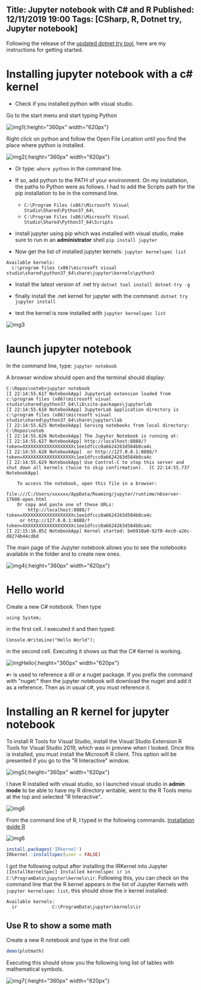 Title: Jupyter notebook with C# and R 
Published: 12/11/2019 19:00
Tags: [CSharp, R, Dotnet try, Jupyter notebook] 
---
Following the release of the [updated dotnet try tool](https://devblogs.microsoft.com/dotnet/net-core-with-juypter-notebooks-is-here-preview-1/), here are my instructions for getting started. 

# Installing jupyter notebook with a c# kernel 

- Check if you installed python with visual studio. 

Go to the start menu and start typing Python

![img1](/posts/images/jupyter-notebook-csharp-r/python_installed.png){:height="360px" width="620px"}

Right click on python and follow the Open File Location until you find the place where python is installed. 

![img2](/posts/images/jupyter-notebook-csharp-r/python_installed_location.png){:height="360px" width="620px"}

- Or type: ```where python``` in the command line. 

- If so, add python to the PATH of your environment. On my installation, the paths to Python were as follows. I had to add the Scripts path for the pip installation to be in the command line. 
  - ```C:\Program Files (x86)\Microsoft Visual Studio\Shared\Python37_64\```
  - ```C:\Program Files (x86)\Microsoft Visual Studio\Shared\Python37_64\Scripts```

- install jupyter using pip which was installed with visual studio, make sure to run in an **administrator** shell
```pip install jupyter```

- Now get the list of installed jupyter kernels: 
```jupyter kernelspec list```

```
Available kernels:
  c:\program files (x86)\microsoft visual studio\shared\python37_64\share\jupyter\kernels\python3  
```

- Install the latest version of .net try 
```dotnet tool install dotnet-try -g```

- finally install the .net kernel for jupyter with the command: 
```dotnet try jupyter install```

- test the kernel is now installed with ```jupyter kernelspec list```

![img3](/posts/images/jupyter-notebook-csharp-r/jupyter_kernels.png)

# launch jupyter notebook
In the command line, type: 
```jupyter notebook```

A browser window should open and the terminal should display: 

```
C:\Repos\noteb>jupyter notebook
[I 22:14:55.617 NotebookApp] JupyterLab extension loaded from c:\program files (x86)\microsoft visual studio\shared\python37_64\lib\site-packages\jupyterlab
[I 22:14:55.618 NotebookApp] JupyterLab application directory is c:\program files (x86)\microsoft visual studio\shared\python37_64\share\jupyter\lab
[I 22:14:55.625 NotebookApp] Serving notebooks from local directory: C:\Repos\noteb
[I 22:14:55.626 NotebookApp] The Jupyter Notebook is running at:
[I 22:14:55.627 NotebookApp] http://localhost:8888/?token=XXXXXXXXXXXXXXXXXXXc1ee1dfccc0a6624263d584b8ca4c
[I 22:14:55.628 NotebookApp]  or http://127.0.0.1:8888/?token=XXXXXXXXXXXXXXXXXXXc1ee1dfccc0a6624263d584b8ca4c
[I 22:14:55.629 NotebookApp] Use Control-C to stop this server and shut down all kernels (twice to skip confirmation).  [C 22:14:55.737 NotebookApp]

    To access the notebook, open this file in a browser:
        file:///C:/Users/xxxxxx/AppData/Roaming/jupyter/runtime/nbserver-17608-open.html
    Or copy and paste one of these URLs:
        http://localhost:8888/?token=XXXXXXXXXXXXXXXXXXXc1ee1dfccc0a6624263d584b8ca4c
     or http://127.0.0.1:8888/?token=XXXXXXXXXXXXXXXXXXXc1ee1dfccc0a6624263d584b8ca4c
[I 22:15:16.852 NotebookApp] Kernel started: be6910a0-92f0-4ec0-a26c-d8274b44cd6d
```

The main page of the Jupyter notebook allows you to see the notebooks available in the folder and to create new ones. 

![img4](/posts/images/jupyter-notebook-csharp-r/jupyter_create_csharp.png){:height="360px" width="620px"}

# Hello world 

Create a new C# notebook. Then type
```CSharp
using System; 
```
in the first cell. I executed it and then typed: 
```CSharp
Console.WriteLine("Hello World"); 
```
in the second cell. Executing it shows us that the C# Kernel is working.

![imgHello](/posts/images/jupyter-notebook-csharp-r/jupyter_hello_world_csharp.png){:height="360px" width="620px"}

```#r``` is used to reference a dll or a nuget package. If you prefix the command with "nuget:" then the jupyter notebook will download the nuget and add it as a reference. Then as in usual c#, you must reference it. 

# Installing an R kernel for jupyter notebook

To install R Tools for Visual Studio, install the Visual Studio Extension R Tools for Visual Studio 2019, which was in preview when I looked. Once this is installed, you must install the Microsoft R client. This option will be presented if you go to the "R Interactive" window. 

![img5](/posts/images/jupyter-notebook-csharp-r/install_R_vs.png){:height="360px" width="620px"}

I have R installed with visual studio, so I launched visual studio in **admin mode** to be able to have my R directory writable, went to the R Tools menu at the top and selected "R Interactive". 

![img6](/posts/images/jupyter-notebook-csharp-r/r_interactive_vs.png)

From the command line of R, I typed in the following commands. [Installation guide R](https://irkernel.github.io/installation/)

![img6](/posts/images/jupyter-notebook-csharp-r/r_interactive_kernel_install.png)

```R
install.packages('IRkernel')
IRkernel::installspec(user = FALSE)
```

I got the following output after installing the IRKernel into Jupyter ```[InstallKernelSpec] Installed kernelspec ir in C:\ProgramData\jupyter\kernels\ir```. Following this, you can check on the command line that the R kernel appears in the list of Jupyter Kernels with ```jupyter kernelspec list```, this should show the ir kernel installed: 

```
Available kernels:
  ir             C:\ProgramData\jupyter\kernels\ir
```

## Use R to show a some math

Create a new R notebook and type in the first cell: 
```R
demo(plotmath)
```
Executing this should show you the following long list of tables with mathematical symbols. 

![img7](/posts/images/jupyter-notebook-csharp-r/jupyter_R.png){:height="360px" width="620px"}